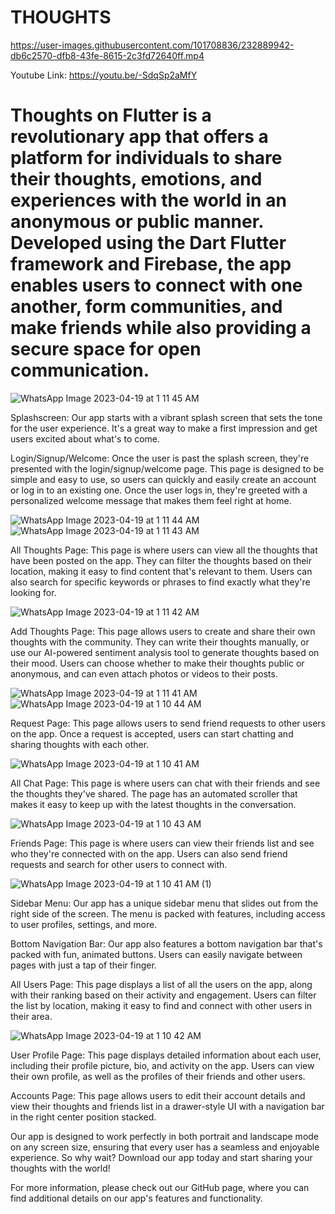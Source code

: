 # THOUGHTS

https://user-images.githubusercontent.com/101708836/232889942-db6c2570-dfb8-43fe-8615-2c3fd72640ff.mp4

Youtube Link: https://youtu.be/-SdqSp2aMfY

# Thoughts on Flutter is a revolutionary app that offers a platform for individuals to share their thoughts, emotions, and experiences with the world in an anonymous or public manner. Developed using the Dart Flutter framework and Firebase, the app enables users to connect with one another, form communities, and make friends while also providing a secure space for open communication.

![WhatsApp Image 2023-04-19 at 1 11 45 AM](https://user-images.githubusercontent.com/101708836/232887831-34d135ba-2fbd-44ac-bc60-8e80cf896d6d.jpeg)

Splashscreen: Our app starts with a vibrant splash screen that sets the tone for the user experience. It's a great way to make a first impression and get users excited about what's to come.

Login/Signup/Welcome: Once the user is past the splash screen, they're presented with the login/signup/welcome page. This page is designed to be simple and easy to use, so users can quickly and easily create an account or log in to an existing one. Once the user logs in, they're greeted with a personalized welcome message that makes them feel right at home.

![WhatsApp Image 2023-04-19 at 1 11 44 AM](https://user-images.githubusercontent.com/101708836/232887895-451a6118-5caf-4ae2-a1b7-98ad88b6cc79.jpeg)
![WhatsApp Image 2023-04-19 at 1 11 43 AM](https://user-images.githubusercontent.com/101708836/232887929-5da82a76-bdc6-4802-be68-26102d6d16d2.jpeg)

All Thoughts Page: This page is where users can view all the thoughts that have been posted on the app. They can filter the thoughts based on their location, making it easy to find content that's relevant to them. Users can also search for specific keywords or phrases to find exactly what they're looking for.

![WhatsApp Image 2023-04-19 at 1 11 42 AM](https://user-images.githubusercontent.com/101708836/232887948-0bd2a150-9d87-4fdb-af3a-c2fe72efbbc4.jpeg)

Add Thoughts Page: This page allows users to create and share their own thoughts with the community. They can write their thoughts manually, or use our AI-powered sentiment analysis tool to generate thoughts based on their mood. Users can choose whether to make their thoughts public or anonymous, and can even attach photos or videos to their posts.

![WhatsApp Image 2023-04-19 at 1 11 41 AM](https://user-images.githubusercontent.com/101708836/232888127-81867aad-78fd-4920-9568-52eec2a5565e.jpeg)
![WhatsApp Image 2023-04-19 at 1 10 44 AM](https://user-images.githubusercontent.com/101708836/232888150-02e1603d-9f62-4737-96f5-6482e1d75f39.jpeg)

Request Page: This page allows users to send friend requests to other users on the app. Once a request is accepted, users can start chatting and sharing thoughts with each other.

![WhatsApp Image 2023-04-19 at 1 10 41 AM](https://user-images.githubusercontent.com/101708836/232888350-d2669975-8e10-4f55-9d86-886ea64ff4c6.jpeg)

All Chat Page: This page is where users can chat with their friends and see the thoughts they've shared. The page has an automated scroller that makes it easy to keep up with the latest thoughts in the conversation.

![WhatsApp Image 2023-04-19 at 1 10 43 AM](https://user-images.githubusercontent.com/101708836/232888171-d8cf5987-a7aa-4d72-8aae-9bac36790460.jpeg)

Friends Page: This page is where users can view their friends list and see who they're connected with on the app. Users can also send friend requests and search for other users to connect with.

![WhatsApp Image 2023-04-19 at 1 10 41 AM (1)](https://user-images.githubusercontent.com/101708836/232888333-6b2746f7-b58b-4dcc-a1a9-cfdf6c169680.jpeg)

Sidebar Menu: Our app has a unique sidebar menu that slides out from the right side of the screen. The menu is packed with features, including access to user profiles, settings, and more.

Bottom Navigation Bar: Our app also features a bottom navigation bar that's packed with fun, animated buttons. Users can easily navigate between pages with just a tap of their finger.

All Users Page: This page displays a list of all the users on the app, along with their ranking based on their activity and engagement. Users can filter the list by location, making it easy to find and connect with other users in their area.

![WhatsApp Image 2023-04-19 at 1 10 42 AM](https://user-images.githubusercontent.com/101708836/232888295-e4d80dbd-f368-4c7e-adc0-d16fe40eeaf3.jpeg)

User Profile Page: This page displays detailed information about each user, including their profile picture, bio, and activity on the app. Users can view their own profile, as well as the profiles of their friends and other users.

Accounts Page: This page allows users to edit their account details and view their thoughts and friends list in a drawer-style UI with a navigation bar in the right center position stacked.

Our app is designed to work perfectly in both portrait and landscape mode on any screen size, ensuring that every user has a seamless and enjoyable experience. So why wait? Download our app today and start sharing your thoughts with the world!

For more information, please check out our GitHub page, where you can find additional details on our app's features and functionality.
